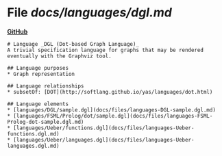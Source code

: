 # File _docs/languages/dgl.md_
**[GitHub](https://github.com/softlang/yas/blob/master/docs/languages/dgl.md)**
```
# Language _DGL (Dot-based Graph Language)_
A trivial specification language for graphs that may be rendered eventually with the Graphviz tool.

## Language purposes
* Graph representation

## Language relationships
* subsetOf: [DOT](http://softlang.github.io/yas/languages/dot.html)

## Language elements
* [languages/DGL/sample.dgl](docs/files/languages-DGL-sample.dgl.md)
* [languages/FSML/Prolog/dot/sample.dgl](docs/files/languages-FSML-Prolog-dot-sample.dgl.md)
* [languages/Ueber/functions.dgl](docs/files/languages-Ueber-functions.dgl.md)
* [languages/Ueber/languages.dgl](docs/files/languages-Ueber-languages.dgl.md)
```
